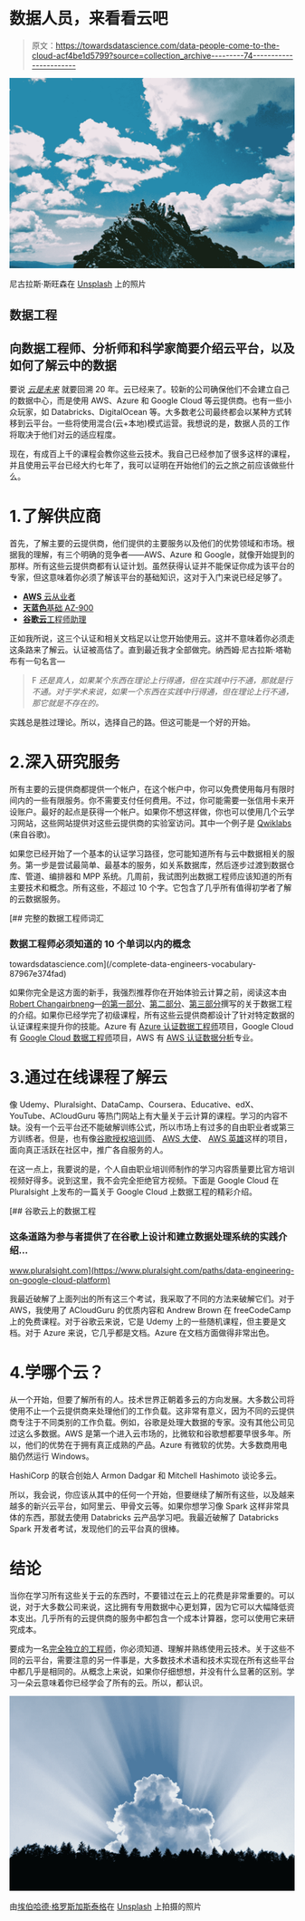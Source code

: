 # 数据人员，来看看云吧

> 原文：<https://towardsdatascience.com/data-people-come-to-the-cloud-acf4be1d5799?source=collection_archive---------74----------------------->

![](img/1abf05efee94909d5783d7a13b9dbe7f.png)

尼古拉斯·斯旺森在 [Unsplash](https://unsplash.com/s/photos/clouds?utm_source=unsplash&utm_medium=referral&utm_content=creditCopyText) 上的照片

## 数据工程

## 向数据工程师、分析师和科学家简要介绍云平台，以及如何了解云中的数据

要说 [*云是未来*](https://linktr.ee/kovid) 就要回溯 20 年。云已经来了。较新的公司确保他们不会建立自己的数据中心，而是使用 AWS、Azure 和 Google Cloud 等云提供商。也有一些小众玩家，如 Databricks、DigitalOcean 等。大多数老公司最终都会以某种方式转移到云平台。一些将使用混合(云+本地)模式运营。我想说的是，数据人员的工作将取决于他们对云的适应程度。

现在，有成百上千的课程会教你这些云技术。我自己已经参加了很多这样的课程，并且使用云平台已经大约七年了，我可以证明在开始他们的云之旅之前应该做些什么。

# 1.了解供应商

首先，了解主要的云提供商，他们提供的主要服务以及他们的优势领域和市场。根据我的理解，有三个明确的竞争者——AWS、Azure 和 Google，就像开始提到的那样。所有这些云提供商都有认证计划。虽然获得认证并不能保证你成为该平台的专家，但这意味着你必须了解该平台的基础知识，这对于入门来说已经足够了。

*   [**AWS** 云从业者](https://aws.amazon.com/certification/certified-cloud-practitioner/)
*   [**天蓝色**基础 AZ-900](https://docs.microsoft.com/en-us/learn/certifications/azure-fundamentals)
*   [**谷歌云**工程师助理](https://cloud.google.com/certification/cloud-engineer)

正如我所说，这三个认证和相关文档足以让您开始使用云。这并不意味着你必须走这条路来了解云。认证被高估了。直到最近我才全部做完。纳西姆·尼古拉斯·塔勒布有一句名言—

> F *还是真人，如果某个东西在理论上行得通，但在实践中行不通，那就是行不通。对于学术来说，如果一个东西在实践中行得通，但在理论上行不通，那它就是不存在的。*

实践总是胜过理论。所以，选择自己的路。但这可能是一个好的开始。

# 2.深入研究服务

所有主要的云提供商都提供一个帐户，在这个帐户中，你可以免费使用每月有限时间内的一些有限服务。你不需要支付任何费用。不过，你可能需要一张信用卡来开设账户。最好的起点是获得一个帐户。如果你不想这样做，你也可以使用几个云学习网站，这些网站提供对这些云提供商的实验室访问。其中一个例子是 [Qwiklabs](https://www.qwiklabs.com) (来自谷歌)。

如果您已经开始了一个基本的认证学习路径，您可能知道所有与云中数据相关的服务。第一步是尝试最简单、最基本的服务，如关系数据库，然后逐步过渡到数据仓库、管道、编排器和 MPP 系统。几周前，我试图列出数据工程师应该知道的所有主要技术和概念。所有这些，不超过 10 个字。它包含了几乎所有值得初学者了解的云数据服务。

[](/complete-data-engineers-vocabulary-87967e374fad) [## 完整的数据工程师词汇

### 数据工程师必须知道的 10 个单词以内的概念

towardsdatascience.com](/complete-data-engineers-vocabulary-87967e374fad) 

如果你完全是这方面的新手，我强烈推荐你在开始体验云计算之前，阅读这本由[Robert Chang](https://medium.com/u/c00b242128fe?source=post_page-----acf4be1d5799--------------------------------)[airbneng](https://medium.com/u/ebe93072cafd?source=post_page-----acf4be1d5799--------------------------------)—[的第一部分](https://medium.com/@rchang/a-beginners-guide-to-data-engineering-part-i-4227c5c457d7)、[第二部分](https://medium.com/@rchang/a-beginners-guide-to-data-engineering-part-ii-47c4e7cbda71)、[第三部分](https://medium.com/@rchang/a-beginners-guide-to-data-engineering-the-series-finale-2cc92ff14b0)撰写的关于数据工程的介绍。如果你已经学完了初级课程，所有这些云提供商都设计了针对特定数据的认证课程来提升你的技能。Azure 有 [Azure 认证数据工程师](https://docs.microsoft.com/en-us/learn/certifications/azure-data-engineer)项目，Google Cloud 有 [Google Cloud 数据工程师](https://cloud.google.com/certification/data-engineer)项目，AWS 有 [AWS 认证数据分析](https://aws.amazon.com/certification/certified-data-analytics-specialty/)专业。

# 3.通过在线课程了解云

像 Udemy、Pluralsight、DataCamp、Coursera、Educative、edX、YouTube、ACloudGuru 等热门网站上有大量关于云计算的课程。学习的内容不缺。没有一个云平台还不能破解训练公式，所以市场上有过多的自由职业者或第三方训练者。但是，也有像[谷歌授权培训师](https://sites.google.com/view/gcptrainer)、 [AWS 大使](https://aws.amazon.com/partners/ambassadors/)、 [AWS 英雄](https://aws.amazon.com/developer/community/heroes/)这样的项目，面向真正活跃在社区中，推广各自服务的人。

在这一点上，我要说的是，个人自由职业培训师制作的学习内容质量要比官方培训视频好得多。说到这里，我不会完全拒绝官方视频。下面是 Google Cloud 在 Pluralsight 上发布的一篇关于 Google Cloud 上数据工程的精彩介绍。

[](https://www.pluralsight.com/paths/data-engineering-on-google-cloud-platform) [## 谷歌云上的数据工程

### 这条道路为参与者提供了在谷歌上设计和建立数据处理系统的实践介绍…

www.pluralsight.com](https://www.pluralsight.com/paths/data-engineering-on-google-cloud-platform) 

我最近破解了上面列出的所有这三个考试，我采取了不同的方法来破解它们。对于 AWS，我使用了 ACloudGuru 的优质内容和 Andrew Brown 在 freeCodeCamp 上的免费课程。对于谷歌云来说，它是 Udemy 上的一些随机课程，但主要是文档。对于 Azure 来说，它几乎都是文档。Azure 在文档方面做得非常出色。

# 4.学哪个云？

从一个开始，但要了解所有的人。技术世界正朝着多云的方向发展。大多数公司将使用不止一个云提供商来处理他们的工作负载。这非常有意义，因为不同的云提供商专注于不同类别的工作负载。例如，谷歌是处理大数据的专家。没有其他公司见过这么多数据。AWS 是第一个进入云市场的，比微软和谷歌想都要早很多年。所以，他们的优势在于拥有真正成熟的产品。Azure 有微软的优势。大多数商用电脑仍然运行 Windows。

HashiCorp 的联合创始人 Armon Dadgar 和 Mitchell Hashimoto 谈论多云。

所以，我会说，你应该从其中的任何一个开始，但要继续了解所有这些，以及越来越多的新兴云平台，如阿里云、甲骨文云等。如果你想学习像 Spark 这样非常具体的东西，那就去使用 Databricks 云产品学习吧。我最近破解了 Databricks Spark 开发者考试，发现他们的云平台真的很棒。

# 结论

当你在学习所有这些关于云的东西时，不要错过在云上的花费是非常重要的。可以说，对于大多数公司来说，这比拥有专用数据中心更划算，因为它可以大幅降低资本支出。几乎所有的云提供商的服务中都包含一个成本计算器，您可以使用它来研究成本。

要成为一名[完全独立的工程师](https://linktr.ee/kovid)，你必须知道、理解并熟练使用云技术。关于这些不同的云平台，需要注意的另一件事是，大多数技术术语和技术实现在所有这些平台中都几乎是相同的。从概念上来说，如果你仔细想想，并没有什么显著的区别。学习一朵云意味着你已经学会了所有的云。所以，都认识。

![](img/6f42b99453fe912548fe921eaeb4d685.png)

由[埃伯哈德·格罗斯加斯泰格](https://unsplash.com/@eberhardgross?utm_source=unsplash&utm_medium=referral&utm_content=creditCopyText)在 [Unsplash](https://unsplash.com/s/photos/clouds?utm_source=unsplash&utm_medium=referral&utm_content=creditCopyText) 上拍摄的照片